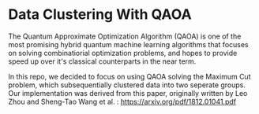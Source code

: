 # Data Clustering With QAOA

The Quantum Approximate Optimization Algorithm (QAOA) is one of the most promising hybrid quantum machine learning algorithms that focuses on solving combinatiorial optimization problems, and hopes to provide speed up over it's classical counterparts in the near term. 

In this repo, we decided to focus on using QAOA solving the Maximum Cut problem, which subsequentially clustered data into two seperate groups. Our implementation was derived from this paper, originally written by Leo Zhou and Sheng-Tao Wang et al. : https://arxiv.org/pdf/1812.01041.pdf

